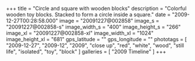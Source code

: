 +++
title = "Circle and square with wooden blocks"
description = "Colorful wooden toy blocks. Stacked to form a circle inside a square."
date = "2009-12-27T00:28:58.000"
image = "20091227@002858"
image_s = "20091227@002858-s"
image_width_s = "400"
image_height_s = "266"
image_xl = "20091227@002858-xl"
image_width_xl = "1024"
image_height_xl = "681"
gps_latitude = ""
gps_longitude = ""
phototags = [ "2009-12-27", "2009-12", "2009", "close up", "red", "white", "wood", "still life", "isolated", "toy", "block" ]
galleries = [ "2009 Timeline" ]
+++
